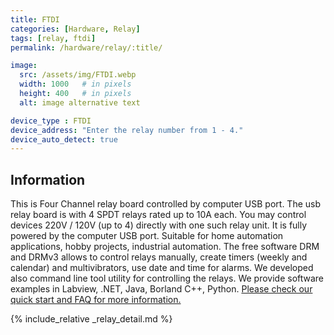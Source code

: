```yaml
---
title: FTDI
categories: [Hardware, Relay]
tags: [relay, ftdi]
permalink: /hardware/relay/:title/

image:
  src: /assets/img/FTDI.webp
  width: 1000   # in pixels
  height: 400   # in pixels
  alt: image alternative text

device_type : FTDI
device_address: "Enter the relay number from 1 - 4."
device_auto_detect: true
---
```


## Information
This is Four Channel relay board controlled by computer USB port. The usb relay board is with 4 SPDT relays rated up to 10A each. You may control devices 220V / 120V (up to 4) directly with one such relay unit. It is fully powered by the computer USB port. Suitable for home automation applications, hobby projects, industrial automation. The free software DRM and DRMv3 allows to control relays manually, create timers (weekly and calendar) and multivibrators, use date and time for alarms. We developed also command line tool utility for controlling the relays. We provide software examples in Labview, .NET, Java, Borland C++, Python.
[Please check our quick start and FAQ for more information.](http://denkovi.com/usb-relay-board-four-channels-for-home-automation)

{% include_relative _relay_detail.md %}
